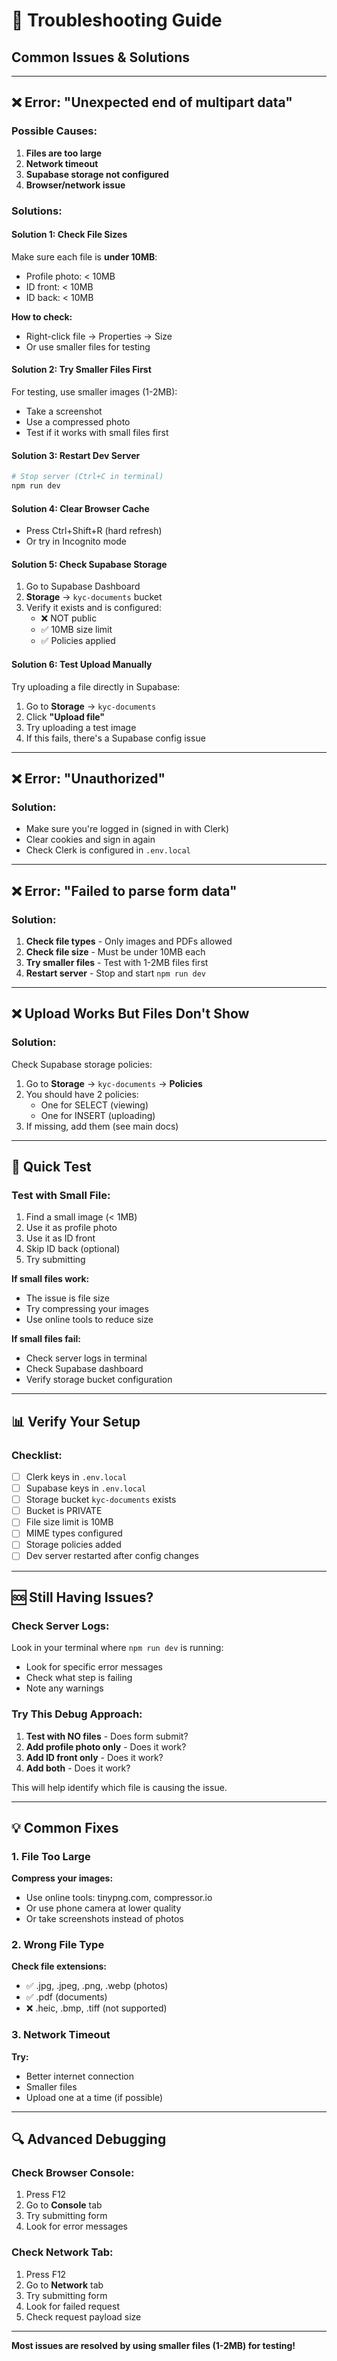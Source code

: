# 🔧 Troubleshooting Guide

## Common Issues & Solutions

---

## ❌ Error: "Unexpected end of multipart data"

### **Possible Causes:**

1. **Files are too large**
2. **Network timeout**
3. **Supabase storage not configured**
4. **Browser/network issue**

### **Solutions:**

#### **Solution 1: Check File Sizes**
Make sure each file is **under 10MB**:
- Profile photo: < 10MB
- ID front: < 10MB
- ID back: < 10MB

**How to check:**
- Right-click file → Properties → Size
- Or use smaller files for testing

#### **Solution 2: Try Smaller Files First**
For testing, use smaller images (1-2MB):
- Take a screenshot
- Use a compressed photo
- Test if it works with small files first

#### **Solution 3: Restart Dev Server**
```bash
# Stop server (Ctrl+C in terminal)
npm run dev
```

#### **Solution 4: Clear Browser Cache**
- Press Ctrl+Shift+R (hard refresh)
- Or try in Incognito mode

#### **Solution 5: Check Supabase Storage**
1. Go to Supabase Dashboard
2. **Storage** → `kyc-documents` bucket
3. Verify it exists and is configured:
   - ❌ NOT public
   - ✅ 10MB size limit
   - ✅ Policies applied

#### **Solution 6: Test Upload Manually**
Try uploading a file directly in Supabase:
1. Go to **Storage** → `kyc-documents`
2. Click **"Upload file"**
3. Try uploading a test image
4. If this fails, there's a Supabase config issue

---

## ❌ Error: "Unauthorized" 

### **Solution:**
- Make sure you're logged in (signed in with Clerk)
- Clear cookies and sign in again
- Check Clerk is configured in `.env.local`

---

## ❌ Error: "Failed to parse form data"

### **Solution:**
1. **Check file types** - Only images and PDFs allowed
2. **Check file size** - Must be under 10MB each
3. **Try smaller files** - Test with 1-2MB files first
4. **Restart server** - Stop and start `npm run dev`

---

## ❌ Upload Works But Files Don't Show

### **Solution:**
Check Supabase storage policies:
1. Go to **Storage** → `kyc-documents` → **Policies**
2. You should have 2 policies:
   - One for SELECT (viewing)
   - One for INSERT (uploading)
3. If missing, add them (see main docs)

---

## 🧪 Quick Test

### **Test with Small File:**
1. Find a small image (< 1MB)
2. Use it as profile photo
3. Use it as ID front
4. Skip ID back (optional)
5. Try submitting

**If small files work:**
- The issue is file size
- Try compressing your images
- Use online tools to reduce size

**If small files fail:**
- Check server logs in terminal
- Check Supabase dashboard
- Verify storage bucket configuration

---

## 📊 Verify Your Setup

### **Checklist:**
- [ ] Clerk keys in `.env.local`
- [ ] Supabase keys in `.env.local`
- [ ] Storage bucket `kyc-documents` exists
- [ ] Bucket is PRIVATE
- [ ] File size limit is 10MB
- [ ] MIME types configured
- [ ] Storage policies added
- [ ] Dev server restarted after config changes

---

## 🆘 Still Having Issues?

### **Check Server Logs:**
Look in your terminal where `npm run dev` is running:
- Look for specific error messages
- Check what step is failing
- Note any warnings

### **Try This Debug Approach:**
1. **Test with NO files** - Does form submit?
2. **Add profile photo only** - Does it work?
3. **Add ID front only** - Does it work?
4. **Add both** - Does it work?

This will help identify which file is causing the issue.

---

## 💡 Common Fixes

### **1. File Too Large**
**Compress your images:**
- Use online tools: tinypng.com, compressor.io
- Or use phone camera at lower quality
- Or take screenshots instead of photos

### **2. Wrong File Type**
**Check file extensions:**
- ✅ .jpg, .jpeg, .png, .webp (photos)
- ✅ .pdf (documents)
- ❌ .heic, .bmp, .tiff (not supported)

### **3. Network Timeout**
**Try:**
- Better internet connection
- Smaller files
- Upload one at a time (if possible)

---

## 🔍 Advanced Debugging

### **Check Browser Console:**
1. Press F12
2. Go to **Console** tab
3. Try submitting form
4. Look for error messages

### **Check Network Tab:**
1. Press F12
2. Go to **Network** tab
3. Try submitting form
4. Look for failed request
5. Check request payload size

---

**Most issues are resolved by using smaller files (1-2MB) for testing!**

